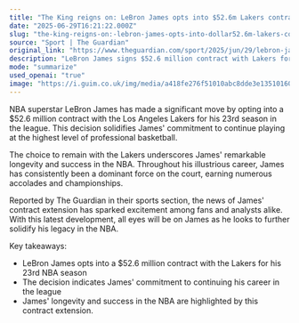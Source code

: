 ```yaml
---
title: "The King reigns on: LeBron James opts into $52.6m Lakers contract for 23rd NBA season"
date: "2025-06-29T16:21:22.000Z"
slug: "the-king-reigns-on:-lebron-james-opts-into-dollar52.6m-lakers-contract-for-23rd-nba-season"
source: "Sport | The Guardian"
original_link: "https://www.theguardian.com/sport/2025/jun/29/lebron-james-lakers-contract"
description: "LeBron James signs $52.6 million contract with Lakers for 23rd NBA season, solidifying his commitment to continuing his dominant career in the league."
mode: "summarize"
used_openai: "true"
image: "https://i.guim.co.uk/img/media/a418fe276f51010abc8dde3e13510160c6675a32/244_0_2437_1950/master/2437.jpg?width=1200&height=630&quality=85&auto=format&fit=crop&overlay-align=bottom%2Cleft&overlay-width=100p&overlay-base64=L2ltZy9zdGF0aWMvb3ZlcmxheXMvdGctZGVmYXVsdC5wbmc&enable=upscale&s=b97c7e902344151057e5be2e2a18d26f"
---
```


NBA superstar LeBron James has made a significant move by opting into a $52.6 million contract with the Los Angeles Lakers for his 23rd season in the league. This decision solidifies James' commitment to continue playing at the highest level of professional basketball.

The choice to remain with the Lakers underscores James' remarkable longevity and success in the NBA. Throughout his illustrious career, James has consistently been a dominant force on the court, earning numerous accolades and championships.

Reported by The Guardian in their sports section, the news of James' contract extension has sparked excitement among fans and analysts alike. With this latest development, all eyes will be on James as he looks to further solidify his legacy in the NBA.

Key takeaways:
- LeBron James opts into a $52.6 million contract with the Lakers for his 23rd NBA season
- The decision indicates James' commitment to continuing his career in the league
- James' longevity and success in the NBA are highlighted by this contract extension.